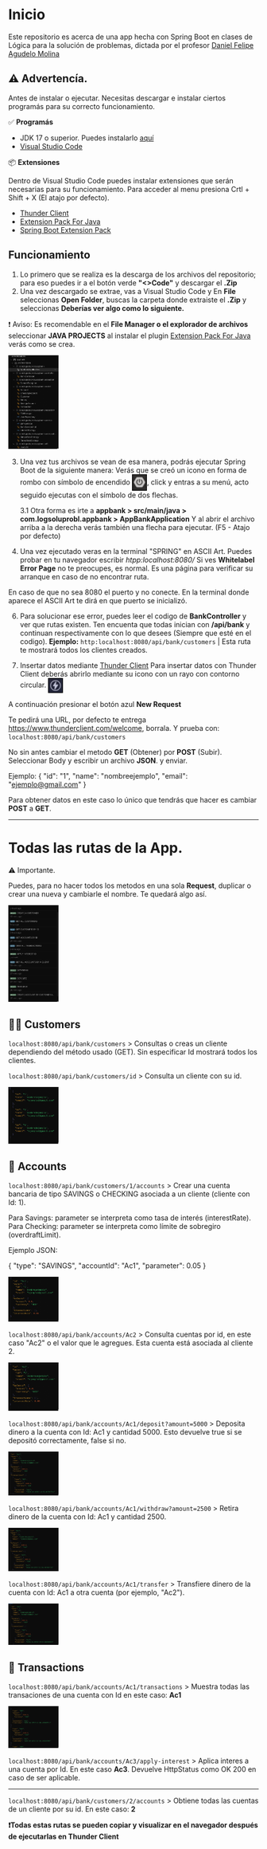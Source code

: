 # Inicio 
Este repositorio es acerca de una app hecha con Spring Boot en clases de Lógica para la solución de problemas, dictada por el profesor [Daniel Felipe Agudelo Molina](https://github.com/DanielDev87)


## ⚠️ Advertencía.
Antes de instalar o ejecutar.
Necesitas descargar e instalar ciertos programás para su correcto funcionamiento.

✅ **Programás**
- JDK 17 o superior. Puedes instalarlo [aquí](https://www.oracle.com/java/technologies/downloads/)
- [Visual Studio Code ](https://code.visualstudio.com/)

📦 **Extensiones**

Dentro de Visual Studio Code puedes instalar extensiones que serán necesarias para su funcionamiento. 
Para acceder al menu presiona Crtl + Shift + X (El atajo por defecto).
- [Thunder Client](https://marketplace.visualstudio.com/items?itemName=rangav.vscode-thunder-client)
- [Extension Pack For Java](https://marketplace.visualstudio.com/items?itemName=vscjava.vscode-java-pack)
- [Spring Boot Extension Pack](https://marketplace.visualstudio.com/items?itemName=vmware.vscode-boot-dev-pack)

## Funcionamiento

1. Lo primero que se realiza es la descarga de los archivos del repositorio; para eso puedes ir a el botón verde **"<>Code"** y descargar el **.Zip**
2. Una vez descargado se extrae, vas a Visual Studio Code y En **File** seleccionas **Open Folder**, buscas la carpeta donde extraiste el **.Zip** y seleccionas **Deberías ver algo como lo siguiente.**

❗ Aviso: Es recomendable en el **File Manager o el explorador de archivos** seleccionar **JAVA PROJECTS** al instalar el plugin [Extension Pack For Java](https://marketplace.visualstudio.com/items?itemName=vscjava.vscode-java-pack) verás como se crea.

<img src="https://raw.githubusercontent.com/DavidMrn/logic_app_bank/refs/heads/main/docs/images/ExplorerImage.png" alt="Explorer" width="20%"/>

3. Una vez tus archivos se vean de esa manera, podrás ejecutar Spring Boot de la siguiente manera: Verás que se creó un icono en forma de rombo con símbolo de encendido 
<img src="docs/images/encendido.png" alt="Encendido" width="30" style="vertical-align:middle;" />, click y entras a su menú, acto seguido ejecutas con el símbolo de dos flechas.

   3.1 Otra forma es irte a **appbank > src/main/java > com.logsoluprobl.appbank > AppBankApplication** Y al abrir el archivo arriba a la derecha verás también una flecha para ejecutar. (F5 - Atajo por defecto)

4. Una vez ejecutado veras en la terminal "SPRING" en ASCII Art. Puedes probar en tu navegador escribir *htpp:localhost:8080/* Si ves **Whitelabel Error Page** no te preocupes, es normal. Es una página para verificar su arranque en caso de no encontrar ruta.

En caso de que no sea 8080 el puerto y no conecte. En la terminal donde aparece el ASCII Art te dirá en que puerto se inicializó.


6. Para solucionar ese error, puedes leer el codigo de **BankController** y ver que rutas existen.
   Ten encuenta que todas inician con **/api/bank** y continuan respectivamente con lo que desees (Siempre que esté en el codigo).
   **Ejemplo:** `http:localhost:8080/api/bank/customers` | Esta ruta te mostrará todos los clientes creados.

7. Insertar datos mediante [Thunder Client](https://marketplace.visualstudio.com/items?itemName=rangav.vscode-thunder-client)
  Para insertar datos con Thunder Client deberás abrirlo mediante su icono con un rayo con contorno circular. <img src="docs/images/thunder.png" alt="Thunder" width="30" style="vertical-align:middle;" />

A continuación presionar el botón azul **New Request** 

Te pedirá una URL, por defecto te entrega https://www.thunderclient.com/welcome, borrala. Y prueba con: `localhost:8080/api/bank/customers`

No sin antes cambiar el metodo **GET** (Obtener) por **POST** (Subir). Seleccionar Body y escribir un archivo **JSON**. y enviar.

Ejemplo: 
{
  "id": "1",
  "name": "nombreejemplo",
  "email": "ejemplo@gmail.com"
}

Para obtener datos en este caso lo único que tendrás que hacer es cambiar **POST** a **GET**.


---

# Todas las rutas de la App.

⚠️ Importante.

Puedes, para no hacer todos los metodos en una sola **Request**, duplicar o crear una nueva y cambiarle el nombre. Te quedará algo así.

<img src="https://raw.githubusercontent.com/DavidMrn/logic_app_bank/refs/heads/main/docs/images/RequestMethodsImage.png" style="width:20%;" alt="RequestMethodsImage">


## 👨‍🦲 Customers

`localhost:8080/api/bank/customers` > Consultas o creas un cliente dependiendo del método usado (GET). Sin especificar Id mostrará todos los clientes.

`localhost:8080/api/bank/customers/id` > Consulta un cliente con su id.

<img src="https://raw.githubusercontent.com/DavidMrn/logic_app_bank/refs/heads/main/docs/images/GetAllCustomers.png" style="width:20%;" alt="GetAllCustomers">


## 🪪 Accounts

`localhost:8080/api/bank/customers/1/accounts` > Crear una cuenta bancaria de tipo SAVINGS o CHECKING asociada a un cliente (cliente con Id: 1).

Para Savings: parameter se interpreta como tasa de interés (interestRate).
Para Checking: parameter se interpreta como límite de sobregiro (overdraftLimit).

Ejemplo JSON:

{
"type": "SAVINGS",
"accountId": "Ac1",
"parameter": 0.05
}

<img src="https://raw.githubusercontent.com/DavidMrn/logic_app_bank/refs/heads/main/docs/images/CreateAccount.png" style="width:20%;" alt="CreateAccount">

`localhost:8080/api/bank/accounts/Ac2` > Consulta cuentas por id, en este caso "Ac2" o el valor que le agregues.
Esta cuenta está asociada al cliente 2.

<img src="https://raw.githubusercontent.com/DavidMrn/logic_app_bank/refs/heads/main/docs/images/AccountById.png" style="width:20%;" alt="AccountById">

`localhost:8080/api/bank/accounts/Ac1/deposit?amount=5000` > Deposita dinero a la cuenta con Id: Ac1 y cantidad 5000.
Esto devuelve true si se depositó correctamente, false si no.

<img src="https://raw.githubusercontent.com/DavidMrn/logic_app_bank/refs/heads/main/docs/images/DepositImage.png" style="width:20%;" alt="DepositImage">

`localhost:8080/api/bank/accounts/Ac1/withdraw?amount=2500` > Retira dinero de la cuenta con Id: Ac1 y cantidad 2500.

<img src="https://raw.githubusercontent.com/DavidMrn/logic_app_bank/refs/heads/main/docs/images/WithdrawImage.png" style="width:20%;" alt="WithdrawImage">

`localhost:8080/api/bank/accounts/Ac1/transfer` > Transfiere dinero de la cuenta con Id: Ac1 a otra cuenta (por ejemplo, "Ac2").

<img src="https://raw.githubusercontent.com/DavidMrn/logic_app_bank/refs/heads/main/docs/images/TransferImage.png" style="width:20%;" alt="TransferImage">

## 💸 Transactions

`localhost:8080/api/bank/accounts/Ac1/transactions` > Muestra todas las transaciones de una cuenta con Id en este caso: **Ac1**

<img src="https://raw.githubusercontent.com/DavidMrn/logic_app_bank/refs/heads/main/docs/images/TransactionsImage.png" style="width:20%;" alt="TrasactionsImage">

`localhost:8080/api/bank/accounts/Ac3/apply-interest` > Aplica interes a una cuenta por Id. En este caso **Ac3**. Devuelve HttpStatus como OK 200 en caso de ser aplicable.

---

`localhost:8080/api/bank/customers/2/accounts` > Obtiene todas las cuentas de un cliente por su id. En este caso: **2**

**❗Todas estas rutas se pueden copiar y visualizar en el navegador después de ejecutarlas en Thunder Client**
